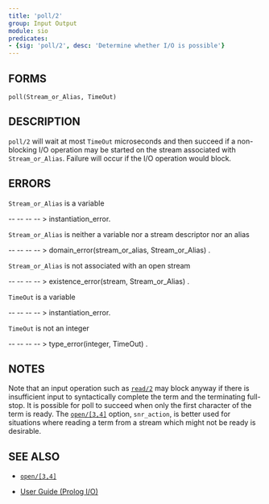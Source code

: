 ```yaml
---
title: 'poll/2'
group: Input Output
module: sio
predicates:
- {sig: 'poll/2', desc: 'Determine whether I/O is possible'}
---
```


## FORMS
```
poll(Stream_or_Alias, TimeOut)
```

## DESCRIPTION

`poll/2` will wait at most `TimeOut` microseconds and then succeed if a non-blocking I/O operation may be started on the stream associated with `Stream_or_Alias`. Failure will occur if the I/O operation would block.

## ERRORS

`Stream_or_Alias` is a variable

-- -- -- -- &gt; instantiation_error.

`Stream_or_Alias` is neither a variable nor a stream descriptor nor an alias

-- -- -- -- &gt; domain_error(stream_or_alias, Stream_or_Alias) .

`Stream_or_Alias` is not associated with an open stream

-- -- -- -- &gt; existence_error(stream, Stream_or_Alias) .

`TimeOut` is a variable

-- -- -- -- &gt; instantiation_error.

`TimeOut` is not an integer

-- -- -- -- &gt; type_error(integer, TimeOut) .


## NOTES

Note that an input operation such as [`read/2`](read.html) may block anyway if there is insufficient input to syntactically complete the term and the terminating full-stop. It is possible for poll to succeed when only the first character of the term is ready. The [`open/[3,4]`](open.html) option, `snr_action`, is better used for situations where reading a term from a stream which might not be ready is desirable.

## SEE ALSO

- [`open/[3,4]`](open.html)

- [User Guide (Prolog I/O)](../guide/10-Prolog-I-O.html)
